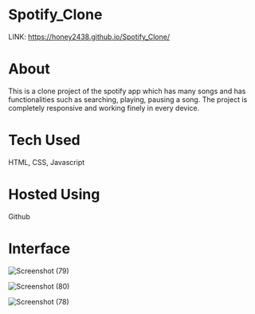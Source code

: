 # Spotify_Clone

LINK: https://honey2438.github.io/Spotify_Clone/

<h1>About</h1>
This is a clone project of the spotify app which has many songs and has functionalities such as searching, playing, pausing a song. The project is completely responsive
and working finely in every device.


<h1>Tech Used</h1>
HTML, CSS, Javascript


<h1>Hosted Using</h1>
Github


<h1>Interface</h1>

![Screenshot (79)](https://user-images.githubusercontent.com/91769500/210393986-e7486e9f-eaa5-4b1b-80b7-b7ec7951217c.png)


![Screenshot (80)](https://user-images.githubusercontent.com/91769500/210393998-61316ccc-ef17-4af4-9a9a-22712be8e89a.png)


![Screenshot (78)](https://user-images.githubusercontent.com/91769500/210394010-e3866850-e012-43e7-b1fa-ddaf8a55a3b2.png)
